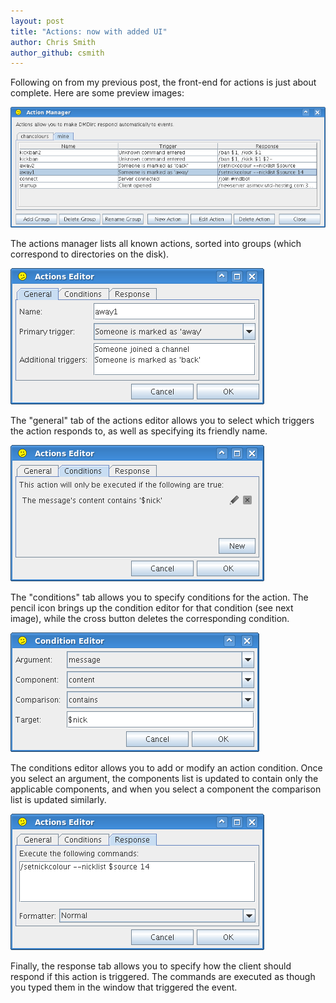 ```yaml
---
layout: post
title: "Actions: now with added UI"
author: Chris Smith
author_github: csmith
---
```

Following on from my previous post, the front-end for actions is just about
complete. Here are some preview images:

![Actions Manager dialog](/blog-assets/dmdirc-actions1.png)

The actions manager lists all known actions, sorted into groups (which
correspond to directories on the disk).

![Editing an action: tab 1](/blog-assets/dmdirc-actions2.png)

The "general" tab of the actions editor allows you to select which triggers the
action responds to, as well as specifying its friendly name.

![Editing an action: tab 2](/blog-assets/dmdirc-actions-conditions1.png)

The "conditions" tab allows you to specify conditions for the action. The pencil
icon brings up the condition editor for that condition (see next image), while
the cross button deletes the corresponding condition.

![Editing an action: conditions](/blog-assets/dmdirc-actions-conditions2.png)

The conditions editor allows you to add or modify an action condition. Once you
select an argument, the components list is updated to contain only the
applicable components, and when you select a component the comparison list is
updated similarly.

![Editing an action: tab 3](/blog-assets/dmdirc-actions3.png)

Finally, the response tab allows you to specify how the client should respond if
this action is triggered. The commands are executed as though you typed them in
the window that triggered the event.